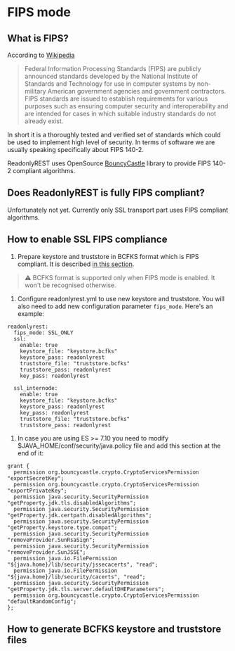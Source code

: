 # FIPS mode

## What is FIPS?

According to [Wikipedia](https://en.wikipedia.org/wiki/Federal_Information_Processing_Standards) 
> Federal Information Processing Standards (FIPS) are publicly announced standards developed by the National Institute of Standards and Technology for use in computer systems by non-military American government agencies and government contractors.
> FIPS standards are issued to establish requirements for various purposes such as ensuring computer security and interoperability and are intended for cases in which suitable industry standards do not already exist.

In short it is a thoroughly tested and verified set of standards which could be used to implement high level of security. In terms of software we are usually speaking specifically about FIPS 140-2. 

ReadonlyREST uses OpenSource [BouncyCastle](https://www.bouncycastle.org) library to provide FIPS 140-2 compliant algorithms.

## Does ReadonlyREST is fully FIPS compliant?

Unfortunately not yet. Currently only SSL transport part uses FIPS compliant algorithms.

## How to enable SSL FIPS compliance

1. Prepare keystore and truststore in BCFKS format which is FIPS compliant. It is described [in this section](#how-to-generate-bcfks-keystore-and-truststore-files). 
> :warning: BCFKS format is supported only when FIPS mode is enabled. It won't be recognised otherwise.

1. Configure readonlyrest.yml to use new keystore and truststore. You will also need to add new configuration parameter `fips_mode`. Here's an example:
``` 
readonlyrest:
  fips_mode: SSL_ONLY
  ssl:
    enable: true
    keystore_file: "keystore.bcfks"
    keystore_pass: readonlyrest
    truststore_file: "truststore.bcfks"
    truststore_pass: readonlyrest
    key_pass: readonlyrest

  ssl_internode:
    enable: true
    keystore_file: "keystore.bcfks"
    keystore_pass: readonlyrest
    key_pass: readonlyrest
    truststore_file: "truststore.bcfks"
    truststore_pass: readonlyrest
```
1. In case you are using ES >= 7.10 you need to modify $JAVA_HOME/conf/security/java.policy file and add this section at the end of it:
```
grant {
  permission org.bouncycastle.crypto.CryptoServicesPermission "exportSecretKey";
  permission org.bouncycastle.crypto.CryptoServicesPermission "exportPrivateKey";
  permission java.security.SecurityPermission "getProperty.jdk.tls.disabledAlgorithms";
  permission java.security.SecurityPermission "getProperty.jdk.certpath.disabledAlgorithms";
  permission java.security.SecurityPermission "getProperty.keystore.type.compat";
  permission java.security.SecurityPermission "removeProvider.SunRsaSign";
  permission java.security.SecurityPermission "removeProvider.SunJSSE";
  permission java.io.FilePermission "${java.home}/lib/security/jssecacerts", "read";
  permission java.io.FilePermission "${java.home}/lib/security/cacerts", "read";
  permission java.security.SecurityPermission "getProperty.jdk.tls.server.defaultDHEParameters";
  permission org.bouncycastle.crypto.CryptoServicesPermission "defaultRandomConfig";
};
```


## How to generate BCFKS keystore and truststore files
